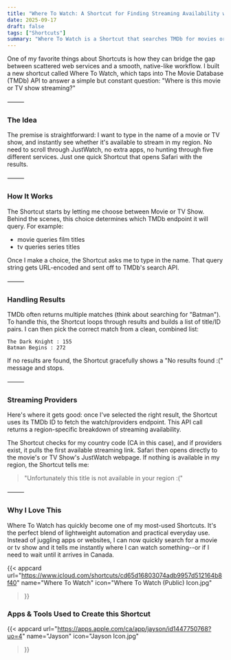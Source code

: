 ```yaml
---
title: "Where To Watch: A Shortcut for Finding Streaming Availability with The Movie Database"
date: 2025-09-17
draft: false
tags: ["Shortcuts"]
summary: "Where To Watch is a Shortcut that searches TMDb for movies or shows and instantly tells you where they're streaming in your region, opening the JustWatch page in Safari or showing if it's unavailable."
---
```


One of my favorite things about Shortcuts is how they can bridge the gap between scattered web services and a smooth, native-like workflow. I built a new shortcut called Where To Watch, which taps into The Movie Database (TMDb) API to answer a simple but constant question: "Where is this movie or TV show streaming?"

⸻

### The Idea

The premise is straightforward: I want to type in the name of a movie or TV show, and instantly see whether it's available to stream in my region. No need to scroll through JustWatch, no extra apps, no hunting through five different services. Just one quick Shortcut that opens Safari with the results.

⸻

### How It Works

The Shortcut starts by letting me choose between Movie or TV Show. Behind the scenes, this choice determines which TMDb endpoint it will query. For example:

- movie queries film titles
- tv queries series titles

Once I make a choice, the Shortcut asks me to type in the name. That query string gets URL-encoded and sent off to TMDb's search API.

⸻

### Handling Results

TMDb often returns multiple matches (think about searching for "Batman"). To handle this, the Shortcut loops through results and builds a list of title/ID pairs. I can then pick the correct match from a clean, combined list:
    
 
    The Dark Knight : 155
    Batman Begins : 272

If no results are found, the Shortcut gracefully shows a "No results found :(" message and stops.

⸻

### Streaming Providers

Here's where it gets good: once I've selected the right result, the Shortcut uses its TMDb ID to fetch the watch/providers endpoint. This API call returns a region-specific breakdown of streaming availability.

The Shortcut checks for my country code (CA in this case), and if providers exist, it pulls the first available streaming link. Safari then opens directly to the movie's or TV Show's JustWatch webpage. If nothing is available in my region, the Shortcut tells me:

> "Unfortunately this title is not available in your region :("

⸻

### Why I Love This

Where To Watch has quickly become one of my most-used Shortcuts. It's the perfect blend of lightweight automation and practical everyday use. Instead of juggling apps or websites, I can now quickly search for a movie or tv show and it tells me instantly where I can watch something--or if I need to wait until it arrives in Canada.

{{< appcard 
    url="https://www.icloud.com/shortcuts/cd65d16803074adb9957d512164b8f40" 
    name="Where To Watch" 
    icon="Where To Watch (Public) Icon.jpg" 
>}}

### Apps & Tools Used to Create this Shortcut

{{< appcard 
    url="https://apps.apple.com/ca/app/jayson/id1447750768?uo=4" 
    name="Jayson" 
    icon="Jayson Icon.jpg" 
>}}
